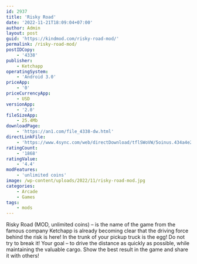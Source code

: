 ```yaml
---
id: 2937
title: 'Risky Road'
date: '2022-11-21T18:09:04+07:00'
author: Admin
layout: post
guid: 'https://kindmod.com/risky-road-mod/'
permalink: /risky-road-mod/
postIDCopy:
    - '4338'
publisher:
    - Ketchapp
operatingSystem:
    - 'Android 3.0'
priceApp:
    - '0'
priceCurrencyApp:
    - USD
versionApp:
    - '2.0'
fileSizeApp:
    - 25.4Mb
downloadPage:
    - 'https://an1.com/file_4338-dw.html'
directLinkFile:
    - 'https://www.4sync.com/web/directDownload/tflSWoVW/5oinus.434a4e24f893ddff4b5d529690a2cb74'
ratingCount:
    - '1868'
ratingValue:
    - '4.4'
modFeatures:
    - 'unlimited coins'
image: /wp-content/uploads/2022/11/risky-road-mod.jpg
categories:
    - Arcade
    - Games
tags:
    - mods
---
```


Risky Road (MOD, unlimited coins) – is the name of the game from the famous company Ketchapp is already becoming clear that the driving force behind the risk is here! In the trunk of your pickup truck is the egg! Do not try to break it! Your goal – to drive the distance as quickly as possible, while maintaining the valuable cargo. Show the best result in the game and share it with others!